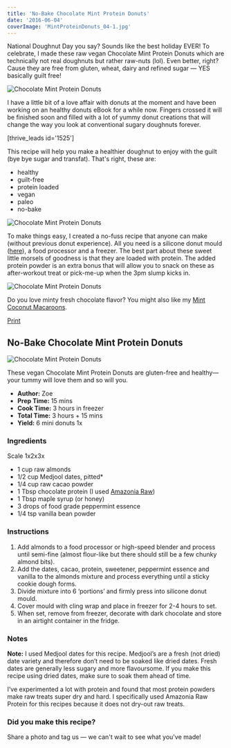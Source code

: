 ```yaml
---
title: 'No-Bake Chocolate Mint Protein Donuts'
date: '2016-06-04'
coverImage: 'MintProteinDonuts_04-1.jpg'
---
```


National Doughnut Day you say? Sounds like the best holiday EVER! To celebrate, I made these raw vegan Chocolate Mint Protein Donuts which are technically not real doughnuts but rather raw-nuts (lol). Even better, right? Cause they are free from gluten, wheat, dairy and refined sugar — YES basically guilt free!

![Chocolate Mint Protein Donuts](images/MintProteinDonuts_03.jpg)

I have a little bit of a love affair with donuts at the moment and have been working on an healthy donuts eBook for a while now. Fingers crossed it will be finished soon and filled with a lot of yummy donut creations that will change the way you look at conventional sugary doughnuts forever.

\[thrive_leads id='1525'\]

This recipe will help you make a healthier doughnut to enjoy with the guilt (bye bye sugar and transfat). That's right, these are:

- healthy
- guilt-free
- protein loaded
- vegan
- paleo
- no-bake

![Chocolate Mint Protein Donuts](images/MintProteinDonuts_05.jpg)

To make things easy, I created a no-fuss recipe that anyone can make (without previous donut experience). All you need is a silicone donut mould ([here](https://www.etsy.com/au/listing/201298344/8-cavity-donut-doughnut-cake-mold?gpla=1&gao=1&&utm_source=google&utm_medium=cpc&utm_campaign=shopping_au_en_au_-other-other&utm_custom1=1e9b0835-e410-4f61-9665-2b4efd67d74b&gclid=CjwKCAiA6qPRBRAkEiwAGw4SdkENEpgdGolZ1IxDMhYqesXzRgXmbo68y8nUsd2gMJghWAXtTYs5AhoCOtIQAvD_BwE)), a food processor and a freezer. The best part about these sweet little morsels of goodness is that they are loaded with protein. The added protein powder is an extra bonus that will allow you to snack on these as after-workout treat or pick-me-up when the 3pm slump kicks in.

![Chocolate Mint Protein Donuts](images/PIN-Chocolate-Mint-Protein-Donuts.jpg)

Do you love minty fresh chocolate flavor? You might also like my [Mint Coconut Macaroons](https://www.wildblend.co/mint-coconut-macaroons/).

[Print](http://localhost:10003/chocolate-mint-protein-donuts/print/1265/)

## No-Bake Chocolate Mint Protein Donuts

![Chocolate Mint Protein Donuts](images/choc-mint-donuts-schema.jpg)

These vegan Chocolate Mint Protein Donuts are gluten-free and healthy—your tummy will love them and so will you.

- **Author:** Zoe
- **Prep Time:** 15 mins
- **Cook Time:** 3 hours in freezer
- **Total Time:** 3 hours + 15 mins
- **Yield:** 6 mini donuts 1x

### Ingredients

Scale 1x2x3x

- 1 cup raw almonds
- 1/2 cup Medjool dates, pitted\*
- 1/4 cup raw cacao powder
- 1 Tbsp chocolate protein (I used [Amazonia Raw](http://www.amazonia.com.au/raw-protein-range/amazonia-raw-organic-cacao-coconut-pea-rice-protein))
- 1 Tbsp maple syrup (or honey)
- 3 drops of food grade peppermint essence
- 1/4 tsp vanilla bean powder

### Instructions

1. Add almonds to a food processor or high-speed blender and process until semi-fine (almost flour-like but there should still be a few chunky almond bits).
2. Add the dates, cacao, protein, sweetener, peppermint essence and vanilla to the almonds mixture and process everything until a sticky cookie dough forms.
3. Divide mixture into 6 ‘portions’ and firmly press into silicone donut mould.
4. Cover mould with cling wrap and place in freezer for 2-4 hours to set.
5. When set, remove from freezer, decorate with dark chocolate and store in an airtight container in the fridge.

### Notes

**Note:** I used Medjool dates for this recipe. Medjool’s are a fresh (not dried) date variety and therefore don’t need to be soaked like dried dates. Fresh dates are generally less sugary and more flavoursome. If you make this recipe using dried dates, make sure to soak them ahead of time.

I’ve experimented a lot with protein and found that most protein powders make raw treats super dry and hard. I specifically used Amazonia Raw Protein for this recipes because it does not dry-out raw treats.

### Did you make this recipe?

Share a photo and tag us — we can't wait to see what you've made!

<script type="text/javascript">(function(){ var buttonClass = 'tasty-recipes-scale-button', buttonActiveClass = 'tasty-recipes-scale-button-active', buttons = document.querySelectorAll('.tasty-recipes-scale-button'); if ( ! buttons ) { return; } /* frac.js (C) 2012-present SheetJS -- http://sheetjs.com */ /* bothEquals() avoids use of &&, which gets prettified by WordPress. */ var bothEquals = function( d1, d2, D ) { var ret = 0; if (d1<=D) { ret++; } if (d2<=D) { ret++; } return ret === 2; }; var frac=function frac(x,D,mixed){var n1=Math.floor(x),d1=1;var n2=n1+1,d2=1;if(x!==n1)while(bothEquals(d1,d2,D)){var m=(n1+n2)/(d1+d2);if(x===m){if(d1+d2<=D){d1+=d2;n1+=n2;d2=D+1}else if(d1>d2)d2=D+1;else d1=D+1;break}else if(x<m){n2=n1+n2;d2=d1+d2}else{n1=n1+n2;d1=d1+d2}}if(d1>D){d1=d2;n1=n2}if(!mixed)return[0,n1,d1];var q=Math.floor(n1/d1);return[q,n1-q*d1,d1]};frac.cont=function cont(x,D,mixed){var sgn=x<0?-1:1;var B=x*sgn;var P_2=0,P_1=1,P=0;var Q_2=1,Q_1=0,Q=0;var A=Math.floor(B);while(Q_1<D){A=Math.floor(B);P=A*P_1+P_2;Q=A*Q_1+Q_2;if(B-A<5e-8)break;B=1/(B-A);P_2=P_1;P_1=P;Q_2=Q_1;Q_1=Q}if(Q>D){if(Q_1>D){Q=Q_2;P=P_2}else{Q=Q_1;P=P_1}}if(!mixed)return[0,sgn*P,Q];var q=Math.floor(sgn*P/Q);return[q,sgn*P-q*Q,Q]}; buttons.forEach(function(button){ button.addEventListener('click', function(event){ event.preventDefault(); var recipe = event.target.closest('.tasty-recipes'); if ( ! recipe ) { return; } var otherButtons = recipe.querySelectorAll('.' + buttonClass); otherButtons.forEach(function(bt){ bt.classList.remove(buttonActiveClass); }); button.classList.add(buttonActiveClass); <div></div> /* Scales all scalable amounts. */ var scalables = recipe.querySelectorAll('span[data-amount]'); var buttonAmount = parseFloat( button.dataset.amount ); scalables.forEach(function(scalable){ var amount = parseFloat( scalable.dataset.amount ) * buttonAmount; if ( parseFloat( amount ) !== parseInt( amount ) ) { var amountArray = frac.cont( amount, 9, true ); var newAmount = ''; if ( amountArray[1] !== 0 ) { newAmount = amountArray[1] + '/' + amountArray[2]; } if ( newAmount ) { newAmount = ' ' + newAmount; } if ( amountArray[0] ) { newAmount = amountArray[0] + newAmount; } amount = newAmount; } if ( typeof scalable.dataset.unit !== 'undefined' ) { amount += ' ' + scalable.dataset.unit; } scalable.innerText = amount; }); /* Appends " (x2)" indicator. */ var nonNumerics = recipe.querySelectorAll('[data-has-non-numeric-amount]'); nonNumerics.forEach(function(nonNumeric){ var indicator = nonNumeric.querySelector('span[data-non-numeric-label]'); if ( indicator ) { nonNumeric.removeChild(indicator); } if ( 1 !== buttonAmount ) { var indicator = document.createElement('span'); indicator.setAttribute('data-non-numeric-label', true); var text = document.createTextNode(' (x' + buttonAmount + ')'); indicator.appendChild(text); nonNumeric.appendChild(indicator); } }); }); }); }()); <div></div></script>
